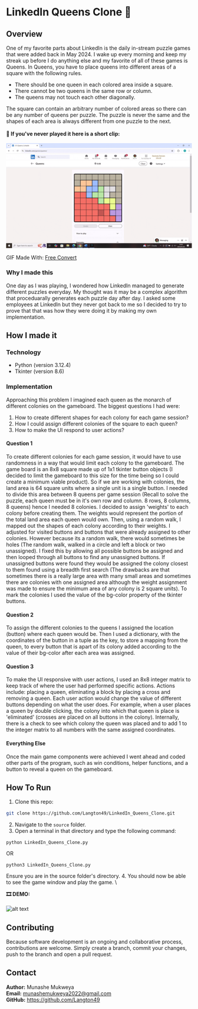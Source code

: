 # LinkedIn Queens Clone 👑
## Overview
One of my favorite parts about LinkedIn is the daily in-stream puzzle games that were added back in May 2024. I wake up every morning and keep my streak up 
before I do anything else and my favorite of all of these games is Queens. In Queens, you have to place queens into different areas of a square with the following rules.

- There should be one queen in each colored area inside a square.
- There cannot be two queens in the same row or column.
- The queens may not touch each other diagonally.

The square can contain an arbitrary number of colored areas so there can be any number of queens per puzzle. The puzzle is never the same and the shapes of each area is always different from one puzzle to the next.\
\
__📼 If you've never played it here is a short clip:__\
\
![alt text](https://github.com/Langton49/LinkedIn_Queens_Clone/blob/main/Assets/14-49-29.gif "An Example of a LinkedIn Queens Puzzle")

GIF Made With: [Free Convert](https://www.freeconvert.com/)

### Why I made this
One day as I was playing, I wondered how LinkedIn managed to generate different puzzles everyday. My thought was it may be a complex algorithm that proceduarally generates each puzzle day after day. I asked some
 employees at LinkedIn but they never got back to me so I decided to try to prove that that was how they were doing it by making my own implementation. 

## How I made it
### Technology
- Python (version 3.12.4)
- Tkinter (version 8.6)

### Implementation
Approaching this problem I imagined each queen as the monarch of different colonies on the gameboard. The biggest questions I had were: 
1. How to create different shapes for each colony for each game session?
2. How I could assign different colonies of the square to each queen?
3. How to make the UI respond to user actions?

#### Question 1
To create different colonies for each game session, it would have to use randomness in a way that would limit each colony to the gameboard. The game board is an 8x8
square made up of 1x1 tkinter button objects (I decided to limit the gameboard to this size for the time being so I could create 
a minimum viable product). So if we are working with colonies, the land area is 64 square units where a single unit is a single button. I needed to divide this area between 8 queens per game session 
(Recall to solve the puzzle, each queen must be in it's own row and column. 8 rows, 8 columns, 8 queens) hence I needed 8 colonies. I decided to assign 'weights' to each colony before creating them. The
weights would represent the portion of the total land area each queen would own. Then, using a random walk, I mapped out the shapes of each colony according to their weights. I adjusted for visited buttons
and buttons that were already assigned to other colonies. However because its a random walk, there would sometimes be holes (The random walk, walked in a circle and left a block or two unassigned). I fixed this by allowing all possible buttons be assigned and then looped through all buttons to find any unassigned buttons. If unassigned buttons were found they would be assigned the colony closest to them found using a
breadth first search (The drawbacks are that sometimes there is a really large area with many small areas and sometimes there are colonies with one assigned area although the weight assignment was made to ensure
the minimum area of any colony is 2 square units). To mark the colonies I used the value of the bg-color property of the tkinter buttons.

#### Question 2
To assign the different colonies to the queens I assigned the location (button) where each queen would be. Then I used a dictionary, with the coordinates of the button in a tuple as the key, to store a mapping
from the queen, to every button that is apart of its colony added according to the value of their bg-color after each area was assigned.

#### Question 3
To make the UI responsive with user actions, I used an 8x8 integer matrix to keep track of where the user had performed specific actions. Actions include: placing a queen, eliminating a block by placing a cross and removing a queen. Each user action would change the value of different buttons depending on what the user does. For example, when a user places a queen by double clicking, the colony into which that queen is place is 'eliminated' (crosses are placed on all buttons in the colony). Internally, there is a check to see which colony the queen was placed and to add 1 to the integer matrix to all numbers with the same assigned coordinates.

#### Everything Else
Once the main game components were achieved I went ahead and coded other parts of the program, such as win conditions, helper functions, and a button to reveal a queen on the gameboard.

## How To Run
1. Clone this repo:
```bash
git clone https://github.com/Langton49/LinkedIn_Queens_Clone.git
```
2. Navigate to the `source` folder.
3. Open a terminal in that directory and type the following command:
```console
python LinkedIn_Queens_Clone.py
```
OR
```console
python3 LinkedIn_Queens_Clone.py
```
Ensure you are in the source folder's directory.
4. You should now be able to see the game window and play the game.
\

__🎞 DEMO:__\
\
![alt text](https://github.com/Langton49/LinkedIn_Queens_Clone/blob/main/Assets/14-57-38.gif "An Example of a LinkedIn Queens Puzzle")


## Contributing
Because software development is an ongoing and collaborative process, contributions are welcome. Simply create a branch, commit your changes, push to the branch and open a pull request.

## Contact
__Author:__ Munashe Mukweya\
__Email:__ munashemukweya2022@gmail.com\
__GitHub:__ https://github.com/Langton49



